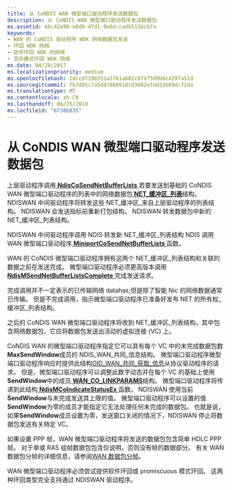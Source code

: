 ```yaml
---
title: 从 CoNDIS WAN 微型端口驱动程序发送数据包
description: 从 CoNDIS WAN 微型端口驱动程序发送数据包
ms.assetid: 66c42e90-e0d9-47d1-9e6d-cadb511bcb7a
keywords:
- WAN 的 CoNDIS 驱动程序 WDK 网络数据包发送
- 环回 WDK 网络
- 软件环回 WDK 的网络
- 混杂模式环回 WDK 网络
ms.date: 04/20/2017
ms.localizationpriority: medium
ms.openlocfilehash: 1dccd719b551a3f61a602c87475d9b6c4297a51d
ms.sourcegitcommit: fb7d95c7a5d47860918cd3602efdd33b69dcf2da
ms.translationtype: MT
ms.contentlocale: zh-CN
ms.lasthandoff: 06/25/2019
ms.locfileid: "67386835"
---
```

# <a name="sending-packets-from-a-condis-wan-miniport-driver"></a>从 CoNDIS WAN 微型端口驱动程序发送数据包





上层驱动程序调用[ **NdisCoSendNetBufferLists** ](https://docs.microsoft.com/windows-hardware/drivers/ddi/content/ndis/nf-ndis-ndiscosendnetbufferlists)若要发送到基础的 CoNDIS WAN 微型端口驱动程序的列表中的网络数据包[ **NET\_缓冲区\_列表**](https://docs.microsoft.com/windows-hardware/drivers/ddi/content/ndis/ns-ndis-_net_buffer_list)结构。 NDISWAN 中间驱动程序将转发这些 NET\_缓冲区\_来自上层驱动程序的列表结构。 NDISWAN 会发送指标前重新打包结构。 NDISWAN 转发数据包中新的 NET\_缓冲区\_列表结构。

NDISWAN 中间驱动程序调用 NDIS 转发新 NET\_缓冲区\_列表结构 NDIS 调用 WAN 微型端口驱动程序[ **MiniportCoSendNetBufferLists** ](https://docs.microsoft.com/windows-hardware/drivers/ddi/content/ndis/nc-ndis-miniport_co_send_net_buffer_lists)函数。

WAN 的 CoNDIS 微型端口驱动程序拥有这两个 NET\_缓冲区\_列表结构和关联的数据之前在发送完成。 微型端口驱动程序必须更高版本调用[ **NdisMSendNetBufferListsComplete** ](https://docs.microsoft.com/windows-hardware/drivers/ddi/content/ndis/nf-ndis-ndismsendnetbufferlistscomplete)完成发送请求。

完成调用并不一定表示的已传输网络 datahas;但是除了智能 Nic 的网络数据通常已传输。 但是不完成调用，指示微型端口驱动程序已准备好发布 NET 的所有权\_缓冲区\_列表结构。

之后的 CoNDIS WAN 微型端口驱动程序将收到 NET\_缓冲区\_列表结构，其中包含网络数据包，它应将数据包发送出活动的虚拟连接 (VC) 上。

CoNDIS WAN 的微型端口驱动程序指定它可以具有每个 VC 中的未完成数据包数**MaxSendWindow**成员的 NDIS\_WAN\_共同\_信息结构。 微型端口驱动程序微型端口驱动程序响应时提供此结构[OID\_WAN\_共同\_获取\_信息](https://docs.microsoft.com/windows-hardware/drivers/network/oid-wan-co-get-info)从协议驱动程序的请求。 但是，微型端口驱动程序可以调整此数字动态并在每个 VC 的基础上使用**SendWindow**中的成员[ **WAN\_CO\_LINKPARAMS**](https://docs.microsoft.com/previous-versions/windows/hardware/network/ff565819(v=vs.85))结构。 微型端口驱动程序将传递到此结构[ **NdisMCoIndicateStatusEx** ](https://docs.microsoft.com/windows-hardware/drivers/ddi/content/ndis/nf-ndis-ndismcoindicatestatusex)函数。 NDISWAN 使用当前**SendWindow**与未完成发送其上限的值。 微型端口驱动程序可以设置的值**SendWindow**为零的成员才能指定它无法处理任何未完成的数据包。 也就是说，如果**SendWindow**成员设置为零，发送窗口关闭的情况下，NDISWAN 停止将数据包发送有关特定 VC。

如果设置 PPP 帧，WAN 微型端口驱动程序将发送的数据包包含简单 HDLC PPP 帧。 对于单或 RAS 组帧数据包包含仅说明，否则没有帧的数据部分。 有关 WAN 数据包分帧的详细信息，请参阅[WAN 数据包分帧](wan-packet-framing.md)。

WAN 微型端口驱动程序必须尝试提供软件环回或 promiscuous 模式环回。 这两种环回类型完全支持通过 NDISWAN 驱动程序。

 

 





